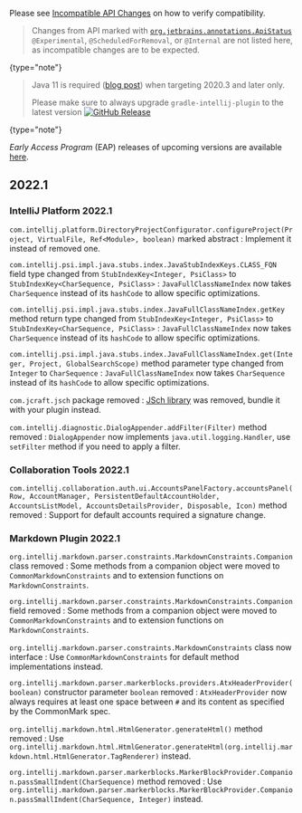 [//]: # (title: Incompatible Changes in IntelliJ Platform and Plugins API 2022.*)

<!-- Copyright 2000-2022 JetBrains s.r.o. and other contributors. Use of this source code is governed by the Apache 2.0 license that can be found in the LICENSE file. -->

<!--
Before documenting a breaking API change, please, make sure that the change cannot be avoided in an alternative way.

APIs marked with @ApiStatus.Experimental, @ApiStatus.Internal, or @ApiStatus.ScheduledForRemoval don't need to be documented.

To document a new incompatible change, add a new line with the problem pattern followed by a 2nd line with ": "-prefixed human-readable description and recommended fix/action.

The following problem patterns are supported:

<package name> package removed

<class name> class removed
<class name> class renamed to <new class name>
<class name> class moved to package <package name>

<class name>.<method name>(<human-readable parameters>) marked abstract
<class name>.<method name>(<human-readable parameters>) abstract method added
<class name>.<method name>(<human-readable parameters>) method removed
<class name>.<method name>(<human-readable parameters>) method moved to the superclass
<class name>.<method name>(<human-readable parameters>) method return type changed from <before> to <after>
<class name>.<method name>(<human-readable parameters>) method visibility changed from <before> to <after>
<class name>.<method name>(<human-readable parameters>) method marked final
<class name>.<method name>(<human-readable parameters>) method parameter <type> removed
<class name>.<method name>(<human-readable parameters>) method parameter type changed from <before> to <after>
<class name>.<method name> method <parameter name> parameter marked @<class name>
<class name> (class|interface) now (extends|implements) <class name> and inherits its final method <method name>(<human-readable parameters>)?
<class name> (class|interface) now (extends|implements) <class name> and inherits its abstract method <method name>(<human-readable parameters>)?
<class name> class now interface

<class name>(<human-readable parameters>) constructor removed
<class name>(<human-readable parameters>) constructor parameter <type> removed
<class name>(<human-readable parameters>) constructor parameter type changed from <before> to <after>
<class name>(<human-readable parameters>) constructor visibility changed from <before> to <after>

<class name>.<field name> field removed
<class name>.<field name> field moved to the superclass
<class name>.<field name> field type changed from <before> to <after>
<class name>.<field name> field visibility changed from <before> to <after>

<property name> property removed from resource bundle <bundle name>

Where the placeholders must be enclosed in code quotes (`name`):

<class name> is a fully-qualified name of the class, e.g. `com.intellij.openapi.actionSystem.AnAction$InnerClass`.
<method name> is the exact method's name. Note that constructors have dedicated patterns.
<human-readable parameters> is a string representing parameters, which are not necessarily fully qualified. They do not affect the parser. For example, instead of (java.lang.Object, java.util.List, int) you are free to write (Object, List<String>, int)
<parameter name> is exact name of the method's parameter
<property name> is a full name of a property from .properties file, like `some.action.description`
<bundle name> is a fully qualified name of the property bundle, which includes its package, like `message.IdeBundle`

NOTE: If a code change you're trying to document doesn't match any of the above patterns, fill in a ticket in the YouTrack.
An example of a ticket is https://youtrack.jetbrains.com/issue/MP-1218. Until supported, you may document the change as you prefer, and I will correct it later.

NOTE: You are allowed to prettify the pattern using links: [`org.example.Foo`](https://github.com/JetBrains/intellij-community/tree/master/)

NOTE: Entries not starting with code quotes (`name`) can be added to document non-code changes  and will be skipped in API verification.
-->

Please see [Incompatible API Changes](api_changes_list.md) on how to verify compatibility.

 >  Changes from API marked with [`org.jetbrains.annotations.ApiStatus`](https://github.com/JetBrains/java-annotations/blob/master/common/src/main/java/org/jetbrains/annotations/ApiStatus.java) `@Experimental`, `@ScheduledForRemoval`, or `@Internal` are not listed here, as incompatible changes are to be expected.
 >
 {type="note"}

 >  Java 11 is required ([blog post](https://blog.jetbrains.com/platform/2020/09/intellij-project-migrates-to-java-11/)) when targeting 2020.3 and later only.
 >
 >  Please make sure to always upgrade `gradle-intellij-plugin` to the latest version [![GitHub Release](https://img.shields.io/github/release/jetbrains/gradle-intellij-plugin.svg?style=flat-square)](https://github.com/jetbrains/gradle-intellij-plugin/releases)
 >
 {type="note"}

_Early Access Program_ (EAP) releases of upcoming versions are available [here](https://eap.jetbrains.com).

## 2022.1

### IntelliJ Platform 2022.1

`com.intellij.platform.DirectoryProjectConfigurator.configureProject(Project, VirtualFile, Ref<Module>, boolean)` marked abstract
: Implement it instead of removed one.

`com.intellij.psi.impl.java.stubs.index.JavaStubIndexKeys.CLASS_FQN` field type changed from `StubIndexKey<Integer, PsiClass>` to `StubIndexKey<CharSequence, PsiClass>`
: `JavaFullClassNameIndex` now takes `CharSequence` instead of its `hashCode` to allow specific optimizations.

`com.intellij.psi.impl.java.stubs.index.JavaFullClassNameIndex.getKey` method return type changed from `StubIndexKey<Integer, PsiClass>` to `StubIndexKey<CharSequence, PsiClass>`
: `JavaFullClassNameIndex` now takes `CharSequence` instead of its `hashCode` to allow specific optimizations.

`com.intellij.psi.impl.java.stubs.index.JavaFullClassNameIndex.get(Integer, Project, GlobalSearchScope)` method parameter type changed from `Integer` to `CharSequence`
: `JavaFullClassNameIndex` now takes `CharSequence` instead of its `hashCode` to allow specific optimizations.

`com.jcraft.jsch` package removed
: [JSch library](https://mvnrepository.com/artifact/com.jcraft/jsch) was removed, bundle it with your plugin instead.

`com.intellij.diagnostic.DialogAppender.addFilter(Filter)` method removed
: `DialogAppender` now implements `java.util.logging.Handler`, use `setFilter` method if you need to apply a filter.

### Collaboration Tools 2022.1

`com.intellij.collaboration.auth.ui.AccountsPanelFactory.accountsPanel(Row, AccountManager, PersistentDefaultAccountHolder, AccountsListModel, AccountsDetailsProvider, Disposable, Icon)` method removed
: Support for default accounts required a signature change.

### Markdown Plugin 2022.1

`org.intellij.markdown.parser.constraints.MarkdownConstraints.Companion` class removed
: Some methods from a companion object were moved to `CommonMarkdownConstraints` and to extension functions on `MarkdownConstraints`.

`org.intellij.markdown.parser.constraints.MarkdownConstraints.Companion` field removed
: Some methods from a companion object were moved to `CommonMarkdownConstraints` and to extension functions on `MarkdownConstraints`.

`org.intellij.markdown.parser.constraints.MarkdownConstraints` class now interface
: Use `CommonMarkdownConstraints` for default method implementations instead.

`org.intellij.markdown.parser.markerblocks.providers.AtxHeaderProvider(boolean)` constructor parameter `boolean` removed
: `AtxHeaderProvider` now always requires at least one space between `#` and its content as specified by the CommonMark spec.

`org.intellij.markdown.html.HtmlGenerator.generateHtml()` method removed
: Use `org.intellij.markdown.html.HtmlGenerator.generateHtml(org.intellij.markdown.html.HtmlGenerator.TagRenderer)` instead.

`org.intellij.markdown.parser.markerblocks.MarkerBlockProvider.Companion.passSmallIndent(CharSequence)` method removed
: Use `org.intellij.markdown.parser.markerblocks.MarkerBlockProvider.Companion.passSmallIndent(CharSequence, Integer)` instead.
